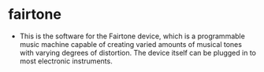 # fairtone
- This is the software for the Fairtone device, which is a programmable music machine capable of creating varied amounts of musical tones with varying degrees of distortion. The device itself can be plugged in to most electronic instruments.  

